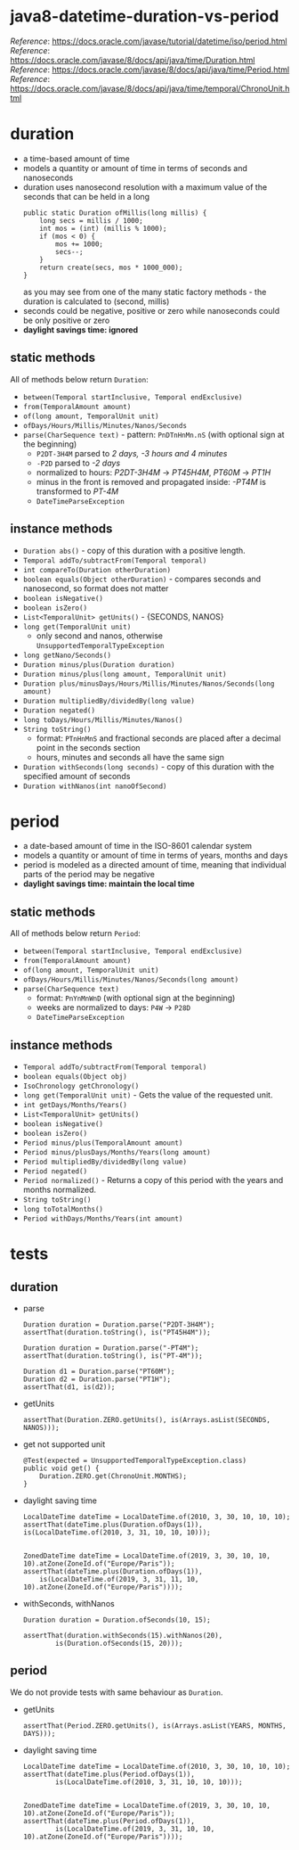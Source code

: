 # java8-datetime-duration-vs-period
_Reference_: https://docs.oracle.com/javase/tutorial/datetime/iso/period.html  
_Reference_: https://docs.oracle.com/javase/8/docs/api/java/time/Duration.html  
_Reference_: https://docs.oracle.com/javase/8/docs/api/java/time/Period.html  
_Reference_: https://docs.oracle.com/javase/8/docs/api/java/time/temporal/ChronoUnit.html

# duration
* a time-based amount of time
* models a quantity or amount of time in terms of seconds and nanoseconds
* duration uses nanosecond resolution with a maximum value of the seconds that can be held in a long
    ```
    public static Duration ofMillis(long millis) {
        long secs = millis / 1000;
        int mos = (int) (millis % 1000);
        if (mos < 0) {
            mos += 1000;
            secs--;
        }
        return create(secs, mos * 1000_000);
    }
    ```
    as you may see from one of the many static factory 
    methods - the duration is calculated to (second, millis)
* seconds could be negative, positive or zero while nanoseconds could be only positive or zero
* **daylight savings time: ignored**

## static methods
All of methods below return `Duration`:
* `between(Temporal startInclusive, Temporal endExclusive)`
* `from(TemporalAmount amount)`
* `of(long amount, TemporalUnit unit)`
* `ofDays/Hours/Millis/Minutes/Nanos/Seconds`
* `parse(CharSequence text)` - pattern: `PnDTnHnMn.nS` (with optional sign at the beginning)
    * `P2DT-3H4M` parsed to _2 days, -3 hours and 4 minutes_
    * `-P2D` parsed to _-2 days_
    * normalized to hours: _P2DT-3H4M_ -> _PT45H4M_, _PT60M_ -> _PT1H_
    * minus in the front is removed and propagated inside: _-PT4M_ is transformed to _PT-4M_
    * `DateTimeParseException`

## instance methods
* `Duration abs()` - copy of this duration with a positive length.
* `Temporal addTo/subtractFrom(Temporal temporal)`
* `int compareTo(Duration otherDuration)`
* `boolean equals(Object otherDuration)` - compares seconds and nanosecond, so format does not matter
* `boolean isNegative()`
* `boolean isZero()`
* `List<TemporalUnit> getUnits()` - {SECONDS, NANOS}
* `long	get(TemporalUnit unit)`
    * only second and nanos, otherwise `UnsupportedTemporalTypeException`
* `long getNano/Seconds()`
* `Duration minus/plus(Duration duration)`
* `Duration minus/plus(long amount, TemporalUnit unit)`
* `Duration plus/minusDays/Hours/Millis/Minutes/Nanos/Seconds(long amount)`
* `Duration multipliedBy/dividedBy(long value)`
* `Duration negated()`
* `long toDays/Hours/Millis/Minutes/Nanos()`
* `String toString()`
    * format: `PTnHnMnS` and fractional seconds are placed after a decimal point in the seconds section
    * hours, minutes and seconds all have the same sign
* `Duration withSeconds(long seconds)` - copy of this duration with the specified amount of seconds
* `Duration withNanos(int nanoOfSecond)`

# period
* a date-based amount of time in the ISO-8601 calendar system
* models a quantity or amount of time in terms of years, months and days
* period is modeled as a directed amount of time, meaning that individual parts of the period may be negative
* **daylight savings time: maintain the local time**

## static methods
All of methods below return `Period`:
* `between(Temporal startInclusive, Temporal endExclusive)`
* `from(TemporalAmount amount)`
* `of(long amount, TemporalUnit unit)`
* `ofDays/Hours/Millis/Minutes/Nanos/Seconds(long amount)`
* `parse(CharSequence text)`
    * format: `PnYnMnWnD` (with optional sign at the beginning)
    * weeks are normalized to days: `P4W` -> `P28D`
    * `DateTimeParseException`

## instance methods
* `Temporal addTo/subtractFrom(Temporal temporal)`
* `boolean equals(Object obj)`
* `IsoChronology getChronology()`
* `long	get(TemporalUnit unit)` - Gets the value of the requested unit.
* `int getDays/Months/Years()`
* `List<TemporalUnit> getUnits()`
* `boolean isNegative()`
* `boolean isZero()`
* `Period minus/plus(TemporalAmount amount)`
* `Period minus/plusDays/Months/Years(long amount)`
* `Period multipliedBy/dividedBy(long value)`
* `Period negated()`
* `Period normalized()` - Returns a copy of this period with the years and months normalized.
* `String toString()`
* `long	toTotalMonths()`
* `Period withDays/Months/Years(int amount)`

# tests
## duration
* parse
    ```
    Duration duration = Duration.parse("P2DT-3H4M");
    assertThat(duration.toString(), is("PT45H4M"));
    
    Duration duration = Duration.parse("-PT4M");
    assertThat(duration.toString(), is("PT-4M"));
    
    Duration d1 = Duration.parse("PT60M");
    Duration d2 = Duration.parse("PT1H");
    assertThat(d1, is(d2));
    ```
* getUnits
    ```
    assertThat(Duration.ZERO.getUnits(), is(Arrays.asList(SECONDS, NANOS)));
    ```
* get not supported unit
    ```
    @Test(expected = UnsupportedTemporalTypeException.class)
    public void get() {
        Duration.ZERO.get(ChronoUnit.MONTHS);
    }
    ```
* daylight saving time
    ```
    LocalDateTime dateTime = LocalDateTime.of(2010, 3, 30, 10, 10, 10);
    assertThat(dateTime.plus(Duration.ofDays(1)), is(LocalDateTime.of(2010, 3, 31, 10, 10, 10)));
    
    
    ZonedDateTime dateTime = LocalDateTime.of(2019, 3, 30, 10, 10, 10).atZone(ZoneId.of("Europe/Paris"));
    assertThat(dateTime.plus(Duration.ofDays(1)), 
        is(LocalDateTime.of(2019, 3, 31, 11, 10, 10).atZone(ZoneId.of("Europe/Paris"))));
    ```
* withSeconds, withNanos
    ```
    Duration duration = Duration.ofSeconds(10, 15);
    
    assertThat(duration.withSeconds(15).withNanos(20),
            is(Duration.ofSeconds(15, 20)));
    ```
## period
We do not provide tests with same behaviour as `Duration`.
* getUnits
    ```
    assertThat(Period.ZERO.getUnits(), is(Arrays.asList(YEARS, MONTHS, DAYS)));
    ```
* daylight saving time
    ```
    LocalDateTime dateTime = LocalDateTime.of(2010, 3, 30, 10, 10, 10);
    assertThat(dateTime.plus(Period.ofDays(1)),
            is(LocalDateTime.of(2010, 3, 31, 10, 10, 10)));
            
            
    ZonedDateTime dateTime = LocalDateTime.of(2019, 3, 30, 10, 10, 10).atZone(ZoneId.of("Europe/Paris"));
    assertThat(dateTime.plus(Period.ofDays(1)),
            is(LocalDateTime.of(2019, 3, 31, 10, 10, 10).atZone(ZoneId.of("Europe/Paris"))));
    ```